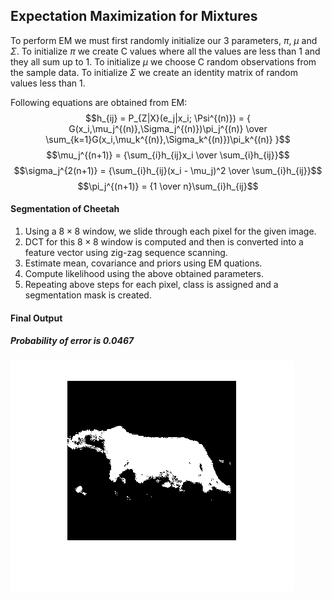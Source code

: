 ## Expectation Maximization for Mixtures
To perform EM we must first randomly initialize our 3 parameters, $\pi$, $\mu$ and $\Sigma$. To initialize $\pi$ we create C values where all the values are less than 1 and they all sum up to 1. To initialize $\mu$ we choose C random observations from the sample data. To initialize $\Sigma$ we create an identity matrix of random values less than 1.

Following equations are obtained from EM:
$$h_{ij} = P_{Z|X}(e_j|x_i; \Psi^{(n)}) = { G(x_i,\mu_j^{(n)},\Sigma_j^{(n)})\pi_j^{(n)} \over \sum_{k=1}G(x_i,\mu_k^{(n)},\Sigma_k^{(n)})\pi_k^{(n)} }$$
$$\mu_j^{(n+1)} = {\sum_{i}h_{ij}x_i \over \sum_{i}h_{ij}}$$
$$\sigma_j^{2(n+1)} = {\sum_{i}h_{ij}(x_i - \mu_j)^2 \over \sum_{i}h_{ij}}$$
$$\pi_j^{(n+1)} = {1 \over n}\sum_{i}h_{ij}$$


#### Segmentation of Cheetah
1. Using a $8\times8$ window, we slide through each pixel for the given image.
2. DCT for this $8\times8$ window is computed and then is converted into a feature vector using zig-zag sequence scanning.
3. Estimate mean, covariance and priors using EM quations.
4. Compute likelihood using the above obtained parameters.
5. Repeating above steps for each pixel, class is assigned and a segmentation mask is created.
#### Final Output
##### Probability of error is 0.0467
![em](expectation_maximization/results/em.png)